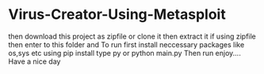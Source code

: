 # Virus-Creator-Using-Metasploit

then download this project as zipfile or clone it then extract it if using zipfile 
then enter to this folder and To run first install neccessary packages like os,sys etc using pip install type py or python main.py
Then run enjoy....
Have a nice day
